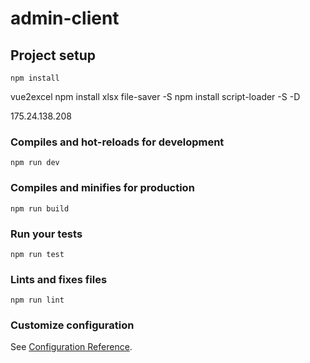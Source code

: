 # admin-client

## Project setup
```
npm install
```
vue2excel
npm install xlsx file-saver -S
npm install script-loader -S -D

175.24.138.208

### Compiles and hot-reloads for development
```
npm run dev
```

### Compiles and minifies for production
```
npm run build
```

### Run your tests
```
npm run test
```

### Lints and fixes files
```
npm run lint
```

### Customize configuration
See [Configuration Reference](https://cli.vuejs.org/config/).
